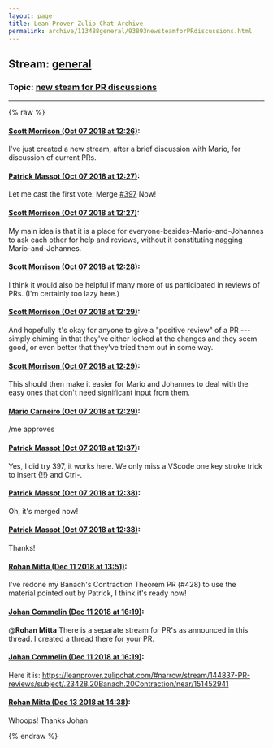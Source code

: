 ```yaml
---
layout: page
title: Lean Prover Zulip Chat Archive 
permalink: archive/113488general/93893newsteamforPRdiscussions.html
---
```


## Stream: [general](index.html)
### Topic: [new steam for PR discussions](93893newsteamforPRdiscussions.html)

---


{% raw %}
#### [ Scott Morrison (Oct 07 2018 at 12:26)](https://leanprover.zulipchat.com/#narrow/stream/113488-general/topic/new%20steam%20for%20PR%20discussions/near/135347475):
I've just created a new stream, after a brief discussion with Mario, for discussion of current PRs.

#### [ Patrick Massot (Oct 07 2018 at 12:27)](https://leanprover.zulipchat.com/#narrow/stream/113488-general/topic/new%20steam%20for%20PR%20discussions/near/135347484):
Let me cast the first vote: Merge [#397](https://github.com/leanprover/mathlib/pull/397) Now!

#### [ Scott Morrison (Oct 07 2018 at 12:27)](https://leanprover.zulipchat.com/#narrow/stream/113488-general/topic/new%20steam%20for%20PR%20discussions/near/135347486):
My main idea is that it is a place for everyone-besides-Mario-and-Johannes to ask each other for help and reviews, without it constituting nagging Mario-and-Johannes.

#### [ Scott Morrison (Oct 07 2018 at 12:28)](https://leanprover.zulipchat.com/#narrow/stream/113488-general/topic/new%20steam%20for%20PR%20discussions/near/135347540):
I think it would also be helpful if many more of us participated in reviews of PRs. (I'm certainly too lazy here.)

#### [ Scott Morrison (Oct 07 2018 at 12:29)](https://leanprover.zulipchat.com/#narrow/stream/113488-general/topic/new%20steam%20for%20PR%20discussions/near/135347550):
And hopefully it's okay for anyone to give a "positive review" of a PR --- simply chiming in that they've either looked at the changes and they seem good, or even better that they've tried them out in some way.

#### [ Scott Morrison (Oct 07 2018 at 12:29)](https://leanprover.zulipchat.com/#narrow/stream/113488-general/topic/new%20steam%20for%20PR%20discussions/near/135347551):
This should then make it easier for Mario and Johannes to deal with the easy ones that don't need significant input from them.

#### [ Mario Carneiro (Oct 07 2018 at 12:29)](https://leanprover.zulipchat.com/#narrow/stream/113488-general/topic/new%20steam%20for%20PR%20discussions/near/135347552):
/me approves

#### [ Patrick Massot (Oct 07 2018 at 12:37)](https://leanprover.zulipchat.com/#narrow/stream/113488-general/topic/new%20steam%20for%20PR%20discussions/near/135347823):
Yes, I did try 397, it works here. We only miss a VScode one key stroke trick to insert {!!} and Ctrl-.

#### [ Patrick Massot (Oct 07 2018 at 12:38)](https://leanprover.zulipchat.com/#narrow/stream/113488-general/topic/new%20steam%20for%20PR%20discussions/near/135347870):
Oh, it's merged now!

#### [ Patrick Massot (Oct 07 2018 at 12:38)](https://leanprover.zulipchat.com/#narrow/stream/113488-general/topic/new%20steam%20for%20PR%20discussions/near/135347871):
Thanks!

#### [ Rohan Mitta (Dec 11 2018 at 13:51)](https://leanprover.zulipchat.com/#narrow/stream/113488-general/topic/new%20steam%20for%20PR%20discussions/near/151443129):
I've redone my Banach's Contraction Theorem PR (#428) to use the material pointed out by Patrick, I think it's ready now!

#### [ Johan Commelin (Dec 11 2018 at 16:19)](https://leanprover.zulipchat.com/#narrow/stream/113488-general/topic/new%20steam%20for%20PR%20discussions/near/151452979):
@**Rohan Mitta** There is a separate stream for PR's as announced in this thread. I created a thread there for your PR.

#### [ Johan Commelin (Dec 11 2018 at 16:19)](https://leanprover.zulipchat.com/#narrow/stream/113488-general/topic/new%20steam%20for%20PR%20discussions/near/151453001):
Here it is: https://leanprover.zulipchat.com/#narrow/stream/144837-PR-reviews/subject/.23428.20Banach.20Contraction/near/151452941

#### [ Rohan Mitta (Dec 13 2018 at 14:38)](https://leanprover.zulipchat.com/#narrow/stream/113488-general/topic/new%20steam%20for%20PR%20discussions/near/151606970):
Whoops! Thanks Johan


{% endraw %}
